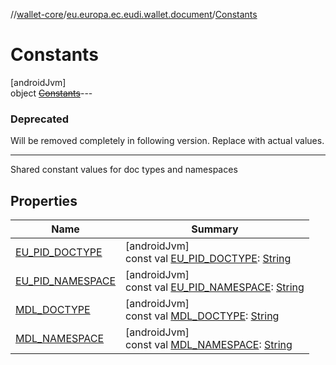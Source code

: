 //[wallet-core](../../../index.md)/[eu.europa.ec.eudi.wallet.document](../index.md)/[Constants](index.md)

# Constants

[androidJvm]\
object [~~Constants~~](index.md)---

### Deprecated

Will be removed completely in following version. Replace with actual values.

---

Shared constant values for doc types and namespaces

## Properties

| Name | Summary |
|---|---|
| [EU_PID_DOCTYPE](-e-u_-p-i-d_-d-o-c-t-y-p-e.md) | [androidJvm]<br>const val [EU_PID_DOCTYPE](-e-u_-p-i-d_-d-o-c-t-y-p-e.md): [String](https://kotlinlang.org/api/latest/jvm/stdlib/kotlin/-string/index.html) |
| [EU_PID_NAMESPACE](-e-u_-p-i-d_-n-a-m-e-s-p-a-c-e.md) | [androidJvm]<br>const val [EU_PID_NAMESPACE](-e-u_-p-i-d_-n-a-m-e-s-p-a-c-e.md): [String](https://kotlinlang.org/api/latest/jvm/stdlib/kotlin/-string/index.html) |
| [MDL_DOCTYPE](-m-d-l_-d-o-c-t-y-p-e.md) | [androidJvm]<br>const val [MDL_DOCTYPE](-m-d-l_-d-o-c-t-y-p-e.md): [String](https://kotlinlang.org/api/latest/jvm/stdlib/kotlin/-string/index.html) |
| [MDL_NAMESPACE](-m-d-l_-n-a-m-e-s-p-a-c-e.md) | [androidJvm]<br>const val [MDL_NAMESPACE](-m-d-l_-n-a-m-e-s-p-a-c-e.md): [String](https://kotlinlang.org/api/latest/jvm/stdlib/kotlin/-string/index.html) |
